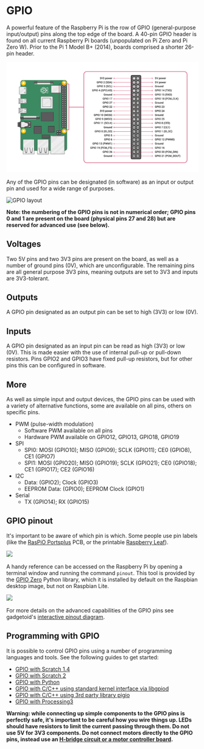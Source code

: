 # GPIO

A powerful feature of the Raspberry Pi is the row of GPIO (general-purpose input/output) pins along the top edge of the board. A 40-pin GPIO header is found on all current Raspberry Pi boards (unpopulated on Pi Zero and Pi Zero W). Prior to the Pi 1 Model B+ (2014), boards comprised a shorter 26-pin header.

![GPIO pins](images/GPIO-Pinout-Diagram-2.png)

Any of the GPIO pins can be designated (in software) as an input or output pin and used for a wide range of purposes.

![GPIO layout](images/gpio-numbers-pi2.png)

**Note: the numbering of the GPIO pins is not in numerical order; GPIO pins 0 and 1 are present on the board (physical pins 27 and 28) but are reserved for advanced use (see below).**

## Voltages

Two 5V pins and two 3V3 pins are present on the board, as well as a number of ground pins (0V), which are unconfigurable. The remaining pins are all general purpose 3V3 pins, meaning outputs are set to 3V3 and inputs are 3V3-tolerant.

## Outputs

A GPIO pin designated as an output pin can be set to high (3V3) or low (0V).

## Inputs

A GPIO pin designated as an input pin can be read as high (3V3) or low (0V). This is made easier with the use of internal pull-up or pull-down resistors. Pins GPIO2 and GPIO3 have fixed pull-up resistors, but for other pins this can be configured in software.

## More

As well as simple input and output devices, the GPIO pins can be used with a variety of alternative functions, some are available on all pins, others on specific pins.

- PWM (pulse-width modulation)
    - Software PWM available on all pins
    - Hardware PWM available on GPIO12, GPIO13, GPIO18, GPIO19
- SPI
    - SPI0: MOSI (GPIO10); MISO (GPIO9); SCLK (GPIO11); CE0 (GPIO8), CE1 (GPIO7)
    - SPI1: MOSI (GPIO20); MISO (GPIO19); SCLK (GPIO21); CE0 (GPIO18); CE1 (GPIO17); CE2 (GPIO16)
- I2C
    - Data: (GPIO2); Clock (GPIO3)
    - EEPROM Data: (GPIO0); EEPROM Clock (GPIO1)
- Serial
    - TX (GPIO14); RX (GPIO15)

## GPIO pinout

It's important to be aware of which pin is which. Some people use pin labels (like the [RasPiO Portsplus](http://rasp.io/portsplus/) PCB, or the printable [Raspberry Leaf](https://github.com/splitbrain/rpibplusleaf)).

![](images/raspio-portsplus.jpg)

A handy reference can be accessed on the Raspberry Pi by opening a terminal window and running the command `pinout`. This tool is provided by the [GPIO Zero](https://gpiozero.readthedocs.io/) Python library, which it is installed by default on the Raspbian desktop image, but not on Raspbian Lite.

![](images/gpiozero-pinout.png)

For more details on the advanced capabilities of the GPIO pins see gadgetoid's [interactive pinout diagram](http://pinout.xyz/).

## Programming with GPIO

It is possible to control GPIO pins using a number of programming languages and tools. See the following guides to get started:

- [GPIO with Scratch 1.4](scratch1/README.md)
- [GPIO with Scratch 2](scratch2/README.md)
- [GPIO with Python](python/README.md)
- [GPIO with C/C++ using standard kernel interface via libgpiod](https://kernel.googlesource.com/pub/scm/libs/libgpiod/libgpiod/+/v0.2.x/README.md)
- [GPIO with C/C++ using 3rd party library pigio](http://abyz.me.uk/rpi/pigpio/)
- [GPIO with Processing3](https://processing.org/reference/libraries/io/GPIO.html)

**Warning: while connecting up simple components to the GPIO pins is perfectly safe, it's important to be careful how you wire things up. LEDs should have resistors to limit the current passing through them. Do not use 5V for 3V3 components. Do not connect motors directly to the GPIO pins, instead use an [H-bridge circuit or a motor controller board](https://projects.raspberrypi.org/en/projects/physical-computing/16).**
